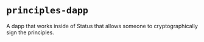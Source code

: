 # `principles-dapp`

A dapp that works inside of Status that allows someone to cryptographically sign the principles.
